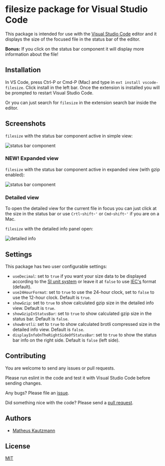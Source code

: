 # filesize package for Visual Studio Code

This package is intended for use with the [Visual Studio Code](https://code.visualstudio.com) editor and it displays the size of the focused file in the status bar of the editor.

**Bonus:** If you click on the status bar component it will display more information about the file!

## Installation

In VS Code, press Ctrl-P or Cmd-P (Mac) and type in `ext install vscode-filesize`. Click install in the left bar. Once the extension is installed you will be prompted to restart Visual Studio Code.

Or you can just search for `filesize` in the extension search bar inside the editor.

## Screenshots

`filesize` with the status bar component active in simple view:

![status bar component](https://cldup.com/_Y52O-UfkK.jpg)

### **NEW!** Expanded view

`filesize` with the status bar component active in expanded view (with gzip enabled):

![status bar component](https://cldup.com/urhtudAVO3.jpg)

### Detailed view

To open the detailed view for the current file in focus you can just click at the size in the status bar or use `Crtl`-`shift`-`'` or `Cmd`-`shift`-`'` if you are on a Mac.

`filesize` with the detailed info panel open:

![detailed info](https://cldup.com/x6qsyVLtee.jpg)

## Settings

This package has two user configurable settings:

- `useDecimal`: set to `true` if you want your size data to be displayed according to the [SI unit system](https://en.wikipedia.org/wiki/International_System_of_Units) or leave it at `false` to use [IEC's](https://en.wikipedia.org/wiki/Binary_prefix) format (default).
- `use24HourFormat`: set to `true` to use the 24-hour clock, set to `false` to use the 12-hour clock. Default is `true`.
- `showGzip`: set to `true` to show calculated gzip size in the detailed info view. Default is `true`.
- `showGzipInStatusBar`: set to `true` to show calculated gzip size in the status bar. Default is `false`.
- `showBrotli`: set to `true` to show calculated brotli compressed size in the detailed info view. Default is `false`.
- `displayInfoOnTheRightSideOfStatusBar`: set to `true` to show the status bar info on the right side. Default is `false` (left side).

## Contributing

You are welcome to send any issues or pull requests.

Please run eslint in the code and test it with Visual Studio Code before sending changes.

Any bugs? Please file an [issue](https://github.com/mkxml/vscode-filesize/issues/new).

Did something nice with the code? Please send a [pull request](https://github.com/mkxml/vscode-filesize/pulls).

## Authors

- [Matheus Kautzmann](https://github.com/mkxml)

## License

[MIT](https://github.com/mkxml/vscode-filesize/blob/HEAD/LICENSE)
